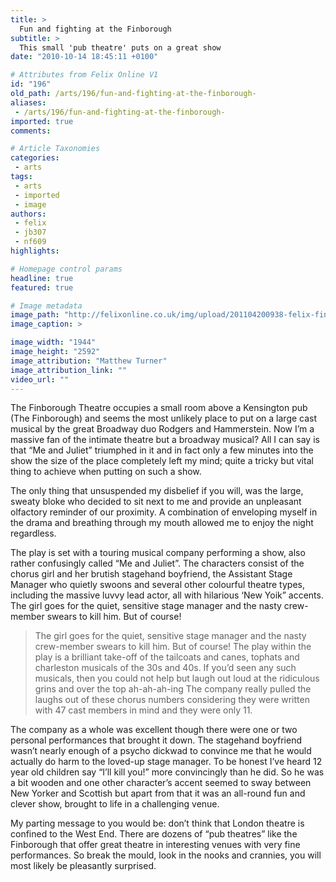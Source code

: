 ```yaml
---
title: >
  Fun and fighting at the Finborough
subtitle: >
  This small 'pub theatre' puts on a great show
date: "2010-10-14 18:45:11 +0100"

# Attributes from Felix Online V1
id: "196"
old_path: /arts/196/fun-and-fighting-at-the-finborough-
aliases:
 - /arts/196/fun-and-fighting-at-the-finborough-
imported: true
comments:

# Article Taxonomies
categories:
 - arts
tags:
 - arts
 - imported
 - image
authors:
 - felix
 - jb307
 - nf609
highlights:

# Homepage control params
headline: true
featured: true

# Image metadata
image_path: "http://felixonline.co.uk/img/upload/201104200938-felix-finboroughfront2008creditmatthewturner.jpg"
image_caption: >

image_width: "1944"
image_height: "2592"
image_attribution: "Matthew Turner"
image_attribution_link: ""
video_url: ""
---
```


The Finborough Theatre occupies a small room above a Kensington pub (The Finborough) and seems the most unlikely place to put on a large cast musical by the great Broadway duo Rodgers and Hammerstein. Now I’m a massive fan of the intimate theatre but a broadway musical? All I can say is that “Me and Juliet” triumphed in it and in fact only a few minutes into the show the size of the place completely left my mind; quite a tricky but vital thing to achieve when putting on such a show.

The only thing that unsuspended my disbelief if you will, was the large, sweaty bloke who decided to sit next to me and provide an unpleasant olfactory reminder of our proximity. A combination of enveloping myself in the drama and breathing through my mouth allowed me to enjoy the night regardless.

The play is set with a touring musical company performing a show, also rather confusingly called “Me and Juliet”. The characters consist of the chorus girl and her brutish stagehand boyfriend, the Assistant Stage Manager who quietly swoons and several other colourful theatre types, including the massive luvvy lead actor, all with hilarious ‘New Yoik” accents. The girl goes for the quiet, sensitive stage manager and the nasty crew-member swears to kill him. But of course!
> The girl goes for the quiet, sensitive stage manager and the nasty crew-member swears to kill him. But of course!
The play within the play is a brilliant take-off of the tailcoats and canes, tophats and charleston musicals of the 30s and 40s. If you’d seen any such musicals, then you could not help but laugh out loud at the ridiculous grins and over the top ah-ah-ah-ing The company really pulled the laughs out of these chorus numbers considering they were written with 47 cast members in mind and they were only 11.

The company as a whole was excellent though there were one or two personal performances that brought it down. The stagehand boyfriend wasn’t nearly enough of a psycho dickwad to convince me that he would actually do harm to the loved-up stage manager. To be honest I’ve heard 12 year old children say “I’ll kill you!” more convincingly than he did. So he was a bit wooden and one other character’s accent seemed to sway between New Yorker and Scottish but apart from that it was an all-round fun and clever show, brought to life in a challenging venue.

My parting message to you would be: don’t think that London theatre is confined to the West End. There are dozens of “pub theatres” like the Finborough that offer great theatre in interesting venues with very fine performances. So break the mould, look in the nooks and crannies, you will most likely be pleasantly surprised.
